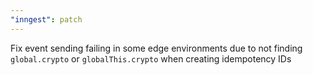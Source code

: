 ```yaml
---
"inngest": patch
---
```


Fix event sending failing in some edge environments due to not finding `global.crypto` or `globalThis.crypto` when creating idempotency IDs
